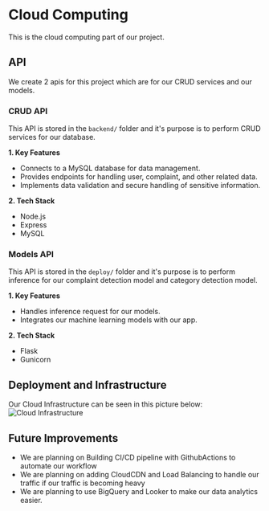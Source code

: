 # Cloud Computing

This is the cloud computing part of our project.

## API

We create 2 apis for this project which are for our CRUD services and our models.

### CRUD API

This API is stored in the `backend/` folder and it's purpose is to perform CRUD services for our database.

**1. Key Features**

- Connects to a MySQL database for data management.
- Provides endpoints for handling user, complaint, and other related data.
- Implements data validation and secure handling of sensitive information.

**2. Tech Stack**
- Node.js  
- Express
- MySQL

### Models API

This API is stored in the `deploy/` folder and it's purpose is to perform inference for our complaint detection model and category detection model.

**1. Key Features**

- Handles inference request for our models.
- Integrates our machine learning models with our app.

**2. Tech Stack**
- Flask
- Gunicorn

## Deployment and Infrastructure

Our Cloud Infrastructure can be seen in this picture below: ![Cloud Infrastructure](https://i.ibb.co.com/xM0bFMM/gedor-infra-drawio.png "Cloud Infrastructure")

## Future Improvements

- We are planning on Building CI/CD pipeline with GithubActions to automate our workflow
- We are planning on adding CloudCDN and Load Balancing to handle our traffic if our traffic is becoming heavy
- We are planning to use BigQuery and Looker to make our data analytics easier.